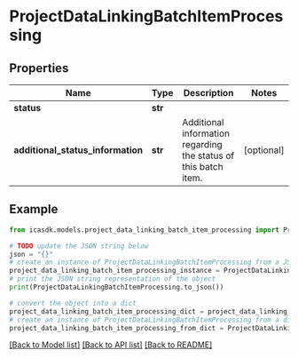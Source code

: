 # ProjectDataLinkingBatchItemProcessing


## Properties

Name | Type | Description | Notes
------------ | ------------- | ------------- | -------------
**status** | **str** |  | 
**additional_status_information** | **str** | Additional information regarding the status of this batch item. | [optional] 

## Example

```python
from icasdk.models.project_data_linking_batch_item_processing import ProjectDataLinkingBatchItemProcessing

# TODO update the JSON string below
json = "{}"
# create an instance of ProjectDataLinkingBatchItemProcessing from a JSON string
project_data_linking_batch_item_processing_instance = ProjectDataLinkingBatchItemProcessing.from_json(json)
# print the JSON string representation of the object
print(ProjectDataLinkingBatchItemProcessing.to_json())

# convert the object into a dict
project_data_linking_batch_item_processing_dict = project_data_linking_batch_item_processing_instance.to_dict()
# create an instance of ProjectDataLinkingBatchItemProcessing from a dict
project_data_linking_batch_item_processing_from_dict = ProjectDataLinkingBatchItemProcessing.from_dict(project_data_linking_batch_item_processing_dict)
```
[[Back to Model list]](../README.md#documentation-for-models) [[Back to API list]](../README.md#documentation-for-api-endpoints) [[Back to README]](../README.md)


